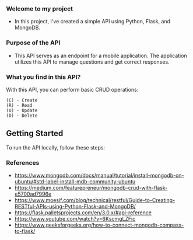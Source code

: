 ### Welcome to my project
- In this project, I've created a simple API using Python, Flask, and MongoDB. 

### Purpose of the API
- This API serves as an endpoint for a mobile application. The application utilizes this API to manage questions and get correct responses.

### What you find in this API?
With this API, you can perform basic CRUD operations:

    (C) - Create 
    (R) - Read 
    (U) - Update 
    (D) - Delete 

## Getting Started
To run the API locally, follow these steps:

### References
- https://www.mongodb.com/docs/manual/tutorial/install-mongodb-on-ubuntu/#std-label-install-mdb-community-ubuntu
- https://medium.com/featurepreneur/mongodb-crud-with-flask-e5700ad7996e
- https://www.moesif.com/blog/technical/restful/Guide-to-Creating-RESTful-APIs-using-Python-Flask-and-MongoDB/
- https://flask.palletsprojects.com/en/3.0.x/#api-reference
- https://www.youtube.com/watch?v=6KscmgLZFic
- https://www.geeksforgeeks.org/how-to-connect-mongodb-compass-to-flask/
